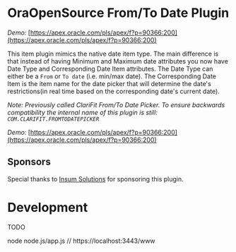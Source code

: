 # OraOpenSource From/To Date Plugin

*Demo:* [https://apex.oracle.com/pls/apex/f?p=90366:200](https://apex.oracle.com/pls/apex/f?p=90366:200)

This item plugin mimics the native date item type. The main difference is that instead of having Minimum and Maximum date attributes you now have Date Type and Corresponding Date Item attributes. The Date Type can either be a `From` or `To date` (i.e. min/max date). The Corresponding Date Item is the item name for the date picker that will determine the date's restrictions(in real time based on the corresponding date's current date).

*Note: Previously called ClariFit From/To Date Picker. To ensure backwards compatibility the internal name of this plugin is still: `COM.CLARIFIT.FROMTODATEPICKER`*


_Demo_: [https://apex.oracle.com/pls/apex/f?p=90366:200](https://apex.oracle.com/pls/apex/f?p=90366:200)

## Sponsors

Special thanks to [Insum Solutions](http://www.insum.ca) for sponsoring this plugin.

# Development

TODO

node node.js/app.js
// https://localhost:3443/www
